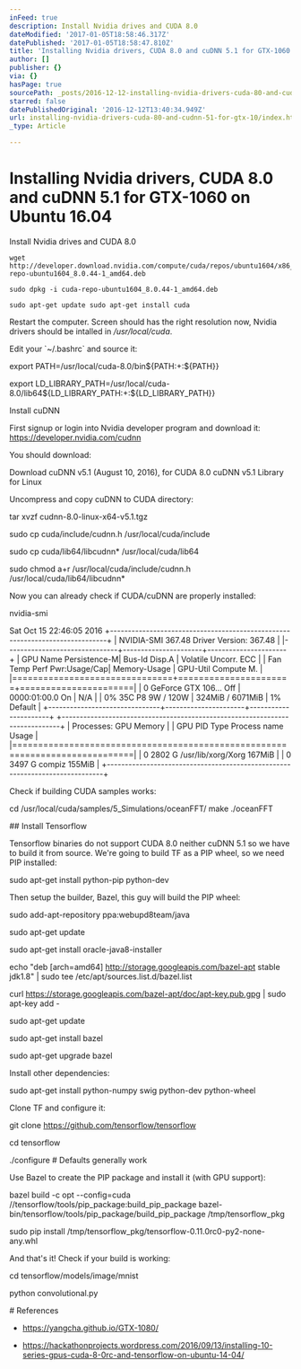 ```yaml
---
inFeed: true
description: Install Nvidia drives and CUDA 8.0
dateModified: '2017-01-05T18:58:46.317Z'
datePublished: '2017-01-05T18:58:47.810Z'
title: 'Installing Nvidia drivers, CUDA 8.0 and cuDNN 5.1 for GTX-1060 on Ubuntu 16.04'
author: []
publisher: {}
via: {}
hasPage: true
sourcePath: _posts/2016-12-12-installing-nvidia-drivers-cuda-80-and-cudnn-51-for-gtx-10.md
starred: false
datePublishedOriginal: '2016-12-12T13:40:34.949Z'
url: installing-nvidia-drivers-cuda-80-and-cudnn-51-for-gtx-10/index.html
_type: Article

---
```

# Installing Nvidia drivers, CUDA 8.0 and cuDNN 5.1 for GTX-1060 on Ubuntu 16.04

Install Nvidia drives and CUDA 8.0

    wget http://developer.download.nvidia.com/compute/cuda/repos/ubuntu1604/x86_64/cuda-repo-ubuntu1604_8.0.44-1_amd64.deb
    
    sudo dpkg -i cuda-repo-ubuntu1604_8.0.44-1_amd64.deb
    
    sudo apt-get update sudo apt-get install cuda

Restart the computer. Screen should has the right resolution now, Nvidia drivers should be intalled in _/usr/local/cuda_.

Edit your \`~/.bashrc\` and source it:

export PATH=/usr/local/cuda-8.0/bin${PATH:+:${PATH}}

export LD\_LIBRARY\_PATH=/usr/local/cuda-8.0/lib64${LD\_LIBRARY\_PATH:+:${LD\_LIBRARY\_PATH}}

Install cuDNN

First signup or login into Nvidia developer program and download it: https://developer.nvidia.com/cudnn

You should download:

Download cuDNN v5.1 (August 10, 2016), for CUDA 8.0 cuDNN v5.1 Library for Linux

Uncompress and copy cuDNN to CUDA directory:

tar xvzf cudnn-8.0-linux-x64-v5.1.tgz

sudo cp cuda/include/cudnn.h /usr/local/cuda/include

sudo cp cuda/lib64/libcudnn\* /usr/local/cuda/lib64

sudo chmod a+r /usr/local/cuda/include/cudnn.h /usr/local/cuda/lib64/libcudnn\* 

Now you can already check if CUDA/cuDNN are properly installed:

nvidia-smi

Sat Oct 15 22:46:05 2016 +-----------------------------------------------------------------------------+ | NVIDIA-SMI 367.48 Driver Version: 367.48 | |-------------------------------+----------------------+----------------------+ | GPU Name Persistence-M| Bus-Id Disp.A | Volatile Uncorr. ECC | | Fan Temp Perf Pwr:Usage/Cap| Memory-Usage | GPU-Util Compute M. | |===============================+======================+======================| | 0 GeForce GTX 106... Off | 0000:01:00.0 On | N/A | | 0% 35C P8 9W / 120W | 324MiB / 6071MiB | 1% Default | +-------------------------------+----------------------+----------------------+ +-----------------------------------------------------------------------------+ | Processes: GPU Memory | | GPU PID Type Process name Usage | |=============================================================================| | 0 2802 G /usr/lib/xorg/Xorg 167MiB | | 0 3497 G compiz 155MiB | +-----------------------------------------------------------------------------+ 

Check if building CUDA samples works:

cd /usr/local/cuda/samples/5\_Simulations/oceanFFT/ make ./oceanFFT

\#\# Install Tensorflow

Tensorflow binaries do not support CUDA 8.0 neither cuDNN 5.1 so we have to build it from source. We're going to build TF as a PIP wheel, so we need PIP installed:

sudo apt-get install python-pip python-dev

Then setup the builder, Bazel, this guy will build the PIP wheel:

sudo add-apt-repository ppa:webupd8team/java

sudo apt-get update

sudo apt-get install oracle-java8-installer

echo "deb \[arch=amd64\] http://storage.googleapis.com/bazel-apt stable jdk1.8" | sudo tee /etc/apt/sources.list.d/bazel.list

curl https://storage.googleapis.com/bazel-apt/doc/apt-key.pub.gpg | sudo apt-key add -

sudo apt-get update

sudo apt-get install bazel

sudo apt-get upgrade bazel

Install other dependencies:

sudo apt-get install python-numpy swig python-dev python-wheel

Clone TF and configure it:

git clone https://github.com/tensorflow/tensorflow

cd tensorflow

./configure \# Defaults generally work

Use Bazel to create the PIP package and install it (with GPU support):

bazel build -c opt --config=cuda //tensorflow/tools/pip\_package:build\_pip\_package bazel-bin/tensorflow/tools/pip\_package/build\_pip\_package /tmp/tensorflow\_pkg 

sudo pip install /tmp/tensorflow\_pkg/tensorflow-0.11.0rc0-py2-none-any.whl

And that's it! Check if your build is working:

cd tensorflow/models/image/mnist

python convolutional.py

\# References

- https://yangcha.github.io/GTX-1080/ 

- https://hackathonprojects.wordpress.com/2016/09/13/installing-10-series-gpus-cuda-8-0rc-and-tensorflow-on-ubuntu-14-04/